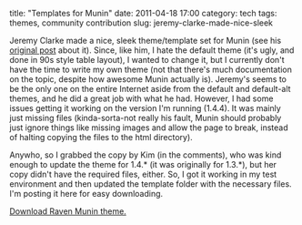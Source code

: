 title: "Templates for Munin"
date: 2011-04-18 17:00
category: tech
tags: themes, community contribution
slug: jeremy-clarke-made-nice-sleek

<div class='post'>
<p>Jeremy Clarke made a nice, sleek theme/template set for Munin (see his <a href="http://simianuprising.com/2011/02/19/raven-my-custom-theme-templates-for-munin/" target="_blank">original post</a> about it). Since, like him, I hate the default theme (it's ugly, and done in 90s style table layout), I wanted to change it, but I currently don't have the time to write my own theme (not that there's much documentation on the topic, despite how awesome Munin actually is). Jeremy's seems to be the only one on the entire Internet aside from the default and default-alt themes, and he did a great job with what he had. However, I had some issues getting it working on the version I'm running (1.4.4). It was mainly just missing files (kinda-sorta-not really his fault, Munin should probably just ignore things like missing images and allow the page to break, instead of halting copying the files to the html directory).</p><p>Anywho, so I grabbed the copy by Kim (in the comments), who was kind enough to update the theme for 1.4.* (it was originally for 1.3.*), but her copy didn't have the required files, either. So, I got it working in my test environment and then updated the template folder with the necessary files. I'm posting it here for easy downloading.</p><p><a title="Raven theme GitHub project" href="https://github.com/ShaunaGordon/raven-munin-theme">Download Raven Munin theme.</a></p></div>